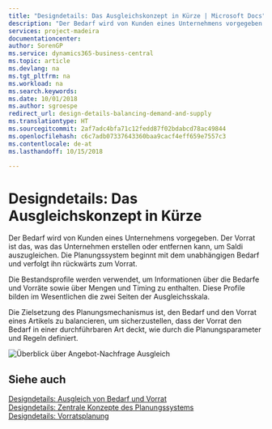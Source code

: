 ```yaml
---
title: "Designdetails: Das Ausgleichskonzept in Kürze | Microsoft Docs"
description: "Der Bedarf wird von Kunden eines Unternehmens vorgegeben. Der Vorrat ist das, was das Unternehmen erstellen oder entfernen kann, um Saldi auszugleichen. Die Planungssystem beginnt mit dem unabhängigen Bedarf und verfolgt ihn rückwärts zum Vorrat."
services: project-madeira
documentationcenter: 
author: SorenGP
ms.service: dynamics365-business-central
ms.topic: article
ms.devlang: na
ms.tgt_pltfrm: na
ms.workload: na
ms.search.keywords: 
ms.date: 10/01/2018
ms.author: sgroespe
redirect_url: design-details-balancing-demand-and-supply
ms.translationtype: HT
ms.sourcegitcommit: 2af7adc4bfa71c12fedd87f02bdabcd78ac49844
ms.openlocfilehash: c6c7adb07337643360baa9cacf4eff659e7557c3
ms.contentlocale: de-at
ms.lasthandoff: 10/15/2018

---
```

# <a name="design-details-the-concept-of-balancing-in-brief"></a>Designdetails: Das Ausgleichskonzept in Kürze
Der Bedarf wird von Kunden eines Unternehmens vorgegeben. Der Vorrat ist das, was das Unternehmen erstellen oder entfernen kann, um Saldi auszugleichen. Die Planungssystem beginnt mit dem unabhängigen Bedarf und verfolgt ihn rückwärts zum Vorrat.  

 Die Bestandsprofile werden verwendet, um Informationen über die Bedarfe und Vorräte sowie über Mengen und Timing zu enthalten. Diese Profile bilden im Wesentlichen die zwei Seiten der Ausgleichsskala.  

 Die Zielsetzung des Planungsmechanismus ist, den Bedarf und den Vorrat eines Artikels zu balancieren, um sicherzustellen, dass der Vorrat den Bedarf in einer durchführbaren Art deckt, wie durch die Planungsparameter und Regeln definiert.  

 ![Überblick über Angebot-Nachfrage Ausgleich](media/nav_app_supply_planning_2_balancing.png "Überblick über Angebot-Nachfrage Ausgleich")  

## <a name="see-also"></a>Siehe auch  
 [Designdetails: Ausgleich von Bedarf und Vorrat](design-details-balancing-demand-and-supply.md)   
 [Designdetails: Zentrale Konzepte des Planungssystems](design-details-central-concepts-of-the-planning-system.md)   
 [Designdetails: Vorratsplanung](design-details-supply-planning.md)

